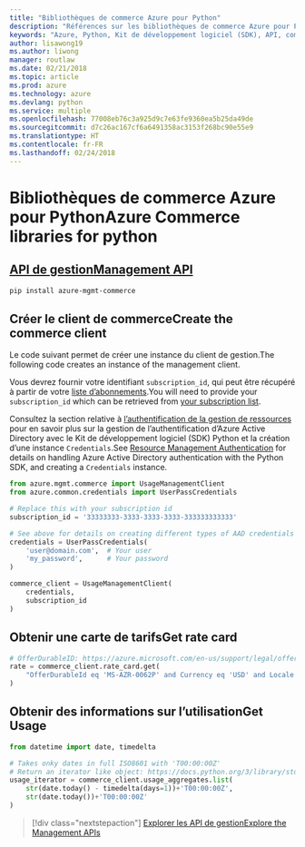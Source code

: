 ```yaml
---
title: "Bibliothèques de commerce Azure pour Python"
description: "Références sur les bibliothèques de commerce Azure pour Python"
keywords: "Azure, Python, Kit de développement logiciel (SDK), API, commerce"
author: lisawong19
ms.author: liwong
manager: routlaw
ms.date: 02/21/2018
ms.topic: article
ms.prod: azure
ms.technology: azure
ms.devlang: python
ms.service: multiple
ms.openlocfilehash: 77008eb76c3a925d9c7e63fe9360ea5b25da49de
ms.sourcegitcommit: d7c26ac167cf6a6491358ac3153f268bc90e55e9
ms.translationtype: HT
ms.contentlocale: fr-FR
ms.lasthandoff: 02/24/2018
---
```

# <a name="azure-commerce-libraries-for-python"></a><span data-ttu-id="0e8b4-104">Bibliothèques de commerce Azure pour Python</span><span class="sxs-lookup"><span data-stu-id="0e8b4-104">Azure Commerce libraries for python</span></span>

## <a name="management-apipythonapioverviewazurecommercemanagement"></a>[<span data-ttu-id="0e8b4-105">API de gestion</span><span class="sxs-lookup"><span data-stu-id="0e8b4-105">Management API</span></span>](/python/api/overview/azure/commerce/management)

```bash
pip install azure-mgmt-commerce
```
## <a name="create-the-commerce-client"></a><span data-ttu-id="0e8b4-106">Créer le client de commerce</span><span class="sxs-lookup"><span data-stu-id="0e8b4-106">Create the commerce client</span></span>

<span data-ttu-id="0e8b4-107">Le code suivant permet de créer une instance du client de gestion.</span><span class="sxs-lookup"><span data-stu-id="0e8b4-107">The following code creates an instance of the management client.</span></span>

<span data-ttu-id="0e8b4-108">Vous devrez fournir votre identifiant ``subscription_id``, qui peut être récupéré à partir de votre [liste d’abonnements](https://manage.windowsazure.com/#Workspaces/AdminTasks/SubscriptionMapping).</span><span class="sxs-lookup"><span data-stu-id="0e8b4-108">You will need to provide your ``subscription_id`` which can be retrieved from [your subscription list](https://manage.windowsazure.com/#Workspaces/AdminTasks/SubscriptionMapping).</span></span>

<span data-ttu-id="0e8b4-109">Consultez la section relative à [l’authentification de la gestion de ressources](/python/azure/python-sdk-azure-authenticate) pour en savoir plus sur la gestion de l’authentification d’Azure Active Directory avec le Kit de développement logiciel (SDK) Python et la création d’une instance ``Credentials``.</span><span class="sxs-lookup"><span data-stu-id="0e8b4-109">See [Resource Management Authentication](/python/azure/python-sdk-azure-authenticate) for details on handling Azure Active Directory authentication with the Python SDK, and creating a ``Credentials`` instance.</span></span>

```python
from azure.mgmt.commerce import UsageManagementClient
from azure.common.credentials import UserPassCredentials

# Replace this with your subscription id
subscription_id = '33333333-3333-3333-3333-333333333333'

# See above for details on creating different types of AAD credentials
credentials = UserPassCredentials(
    'user@domain.com',  # Your user
    'my_password',      # Your password
)

commerce_client = UsageManagementClient(
    credentials,
    subscription_id
)
``` 

## <a name="get-rate-card"></a><span data-ttu-id="0e8b4-110">Obtenir une carte de tarifs</span><span class="sxs-lookup"><span data-stu-id="0e8b4-110">Get rate card</span></span>

```python
# OfferDurableID: https://azure.microsoft.com/en-us/support/legal/offer-details/
rate = commerce_client.rate_card.get(
    "OfferDurableId eq 'MS-AZR-0062P' and Currency eq 'USD' and Locale eq 'en-US' and RegionInfo eq 'US'"
)
```

## <a name="get-usage"></a><span data-ttu-id="0e8b4-111">Obtenir des informations sur l’utilisation</span><span class="sxs-lookup"><span data-stu-id="0e8b4-111">Get Usage</span></span>

```python
from datetime import date, timedelta

# Takes onky dates in full ISO8601 with 'T00:00:00Z'
# Return an iterator like object: https://docs.python.org/3/library/stdtypes.html#iterator-types
usage_iterator = commerce_client.usage_aggregates.list(
    str(date.today() - timedelta(days=1))+'T00:00:00Z',
    str(date.today())+'T00:00:00Z'
)
```

> [!div class="nextstepaction"]
> [<span data-ttu-id="0e8b4-112">Explorer les API de gestion</span><span class="sxs-lookup"><span data-stu-id="0e8b4-112">Explore the Management APIs</span></span>](/python/api/overview/azure/commerce/management)